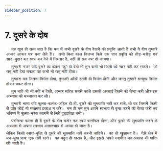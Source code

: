 ```yaml
---
sidebar_position: 7
---
```



# 7.   दूसरे के दोष

![दूसरे के दोष](../../../static/img/hindi/verse7.png)